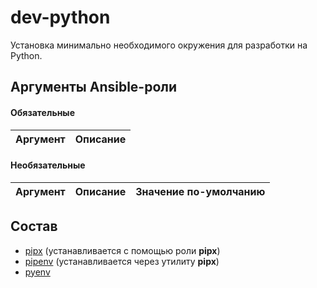 # dev-python

Установка минимально необходимого окружения для разработки на Python.

## Аргументы Ansible-роли

#### Обязательные

| Аргумент | Описание |
| --- | --- |  

#### Необязательные

| Аргумент | Описание | Значение по-умолчанию |
| --- | --- | --- |

## Состав

* [pipx](https://github.com/pipxproject/pipx) (устанавливается с помощью роли **pipx**)
* [pipenv](https://github.com/pypa/pipenv) (устанавливается через утилиту **pipx**)
* [pyenv](https://github.com/pyenv/pyenv)
